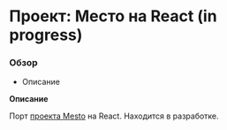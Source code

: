 # Проект: Место на React (in progress)

### Обзор
* Описание

**Описание**

Порт [проекта Mesto](https://github.com/Skavr666/mesto) на React. Находится в разработке.